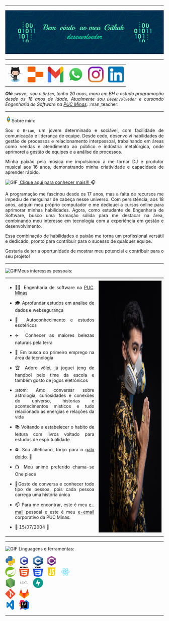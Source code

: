 -----

<div>
<img align="rigth" alt="Header" src="img/github-header-image (1).png"/>
</div>

-----

<div align="center">
<table>
<tr>
 <td align="center" colspan="11"></td>
</tr> 
<tr>
<td><a href="https://github.com/brianbreder/brianbreder/blob/main/img/ART%20TEC.png" target="_blank"><img src="https://github.com/brianbreder/brianbreder/blob/main/img/github3.png" width="50px" height="50px"/></a>
</td>
<td><a href="https://github.com/brianbreder"><img src="https://github.com/brianbreder/brianbreder/blob/main/img/replit3.svg?raw=true" width="50px" height="50px"/></a>
</td>
<td><a href="https://github.com/brianbreder/brianbreder/tree/main" target="_blank"><img src="https://github.com/brianbreder/brianbreder/blob/main/img/gmail3.png?raw=true" width="50px" height="50px"/></a>
</td>
<td><a href="https://wa.me/5531992428023" target="_blank"><img src="https://github.com/brianbreder/brianbreder/blob/main/img/wpp2.png?raw=true" width="50px" height="50px"/></a>
</td>
<td><a href="https://www.instagram.com/djbrianbr/" target="_blank"><img src="https://github.com/brianbreder/brianbreder/blob/main/img/insta2.png?raw=true" width="50px" height="50px"/></a>
</td>
<td><a href="https://www.linkedin.com/in/brian-breder-895448329/" target="_blank"><img src="https://github.com/brianbreder/brianbreder/blob/main/img/linkedin2.png?raw=true" width="50px" height="50px"/></a>
</td>
</tr>
<tr>
 <td align="center" colspan="11"></td>
</tr> 
</table>

</div>
<div align="justify">
<i><b>Olá</b> :wave:, sou o <code>Brian</code>, tenho 20 anos, moro em BH e estudo programação desde os 18 anos de idade. Atualmente sou  <code>Desenvolvedor</code> e cursando Engenharia de Software na <a href="https://www.pucminas.br/" target="_blank">PUC Minas</a>.</i> :man_teacher:<br />
</div>

-----
<img height="20" alt="GIF" src="https://github.com/brianbreder/brianbreder/blob/main/img/soulgem.gif?raw=true"/>Sobre mim:

<div align="justify">
Sou o <code>Brian</code>, um jovem determinado e sociável, com facilidade de comunicação e liderança de equipe. Desde cedo, desenvolvi habilidades de gestão de processos e relacionamento interpessoal, trabalhando em áreas como vendas e atendimento ao público e indústria metalúrgica, onde aprimorei a gestão de equipes e a análise de processos.

Minha paixão pela música me impulsionou a me tornar DJ e produtor musical aos 16 anos, demonstrando minha criatividade e capacidade de aprender rápido.


<img height="20" alt="GIF" src="https://github.com/joaopauloaramuni/joaopauloaramuni/blob/main/img/graphic.gif?raw=true"/>&nbsp;<a href="https://allmylinks.com/djbrianbr" target="_blank"> Clique aqui para conhecer mais!!! </a>:headphones: 

A programação me fascinou desde os 17 anos, mas a falta de recursos me impediu de mergulhar de cabeça nesse universo. Com persistência, aos 18 anos, adquiri meu próprio computador e me dediquei a cursos online para aprimorar minhas habilidades. Agora, como estudante de Engenharia de Software, busco uma formação sólida para me destacar na área, combinando meu interesse em tecnologia com a experiência em gestão e desenvolvimento.

Essa combinação de habilidades e paixão me torna um profissional versátil e dedicado, pronto para contribuir para o sucesso de qualquer equipe.

Gostaria de ter a oportunidade de mostrar meu potencial e contribuir para o seu projeto!
</div>

-----
<div>

<img height="20" alt="GIF" src="https://github.com/joaopauloaramuni/joaopauloaramuni/blob/main/img/soulgem.gif?raw=true"/>Meus interesses pessoais:

<table>
<tr>
 <td align="center" colspan="2"></td>
</tr> 
<tr>
<td>
<div align="justify">
<p> 

- :man_teacher: Engenharia de software na <a href="https://www.pucminas.br/" target="_blank">PUC Minas</a>

- :mortar_board: Aprofundar estudos em analise de dados e websegurança

 - :necktie:  Autoconhecimento e estudos esotéricos     
 
 - :airplane: Conhecer as maiores belezas naturais pela terra
 
- :briefcase: Em busca do primeiro emprego na área da tecnologia 

- :trophy: Adoro vôlei, já joguei jeng de handbol pelo time da escola e também gosto de jogos eletrônicos 


- :atom: Amo conversar sobre astrologia, curiosidades e conexões do universo, historias e acontecimentos mistícos e tudo relacionado as energias e relações da vida

- :books: Voltando a estabelecer o habito de leitura com livros voltado para estudos de espiritualidade 

- :soccer: Sou atleticano, torço para o <a href="https://www.arenamrv.com.br/" target="_blank">galo doido</a>. :rooster:
 
- :tv: Meu anime preferido chama-se One piece 

- :speech_balloon:Gosto de conversa e conhecer todo tipo de pessoa, pois cada pessoa carrega uma história única    

- :mailbox: Para me encontrar, este é meu <a href="mailto:brederbrian@gmail.com" target="_blank">e-mail</a> pessoal e este é meu <a href="mailto:bbfelix@pucminas.br" target="_blank">e-email</a> corporativo da PUC Minas.

- :calendar: 15/07/2004 &#127812;

</p>
</div>
</td>
<td>
<div>
<img alt="CAPA" src="img/foto-perfil.jpeg" width="1500px" height="800px"/>
</div>
</td>
</tr>
<tr>
 <td align="center" colspan="2"></td>
</tr> 
</table>

</div>

-----

<div>

<img height="20" alt="GIF" src="https://github.com/joaopauloaramuni/joaopauloaramuni/blob/main/img/skills.gif?raw=true"/>&nbsp;Linguagens e ferramentas:

<code><a href="https://www.python.org/" target="_blank"><img width="32" height="32" src="https://github.com/brianbreder/brianbreder/blob/main/img/python.png"/></a></code>
&nbsp; 
<code><a href="https://www.open-std.org/jtc1/sc22/wg14/" target="_blank"><img width="32" height="32" src="https://github.com/brianbreder/brianbreder/blob/main/img/c.png"/></a></code>
&nbsp; 
<code><a href="https://isocpp.org/" target="_blank"><img width="32" height="32" src="https://github.com/brianbreder/brianbreder/blob/main/img/cpp.svg"/></a></code>
&nbsp; 
<code><a href="https://docs.microsoft.com/pt-br/dotnet/csharp/" target="_blank"><img width="32" height="32" src="https://github.com/brianbreder/brianbreder/blob/main/img/csharp.png"/></a></code>
&nbsp;  
<code><a href="https://spring.io/" target="_blank"><img width="32" height="32" src="https://github.com/brianbreder/brianbreder/blob/main/img/spring.png?raw=true"/></a></code>
&nbsp;
<code><a href="https://www.w3schools.com/html/" target="_blank"><img width="32" height="32" src="https://github.com/brianbreder/brianbreder/blob/main/img/html.svg?raw=true"/></a></code>
&nbsp; 
<code><a href="https://www.w3schools.com/css/" target="_blank"><img width="32" height="32" src="https://github.com/brianbreder/brianbreder/blob/main/img/css.svg?raw=true"/></a></code>
&nbsp; 
<code><a href="https://www.w3schools.com/js/" target="_blank"><img width="32" height="32" src="https://github.com/brianbreder/brianbreder/blob/main/img/js.png?raw=true"/></a></code>
&nbsp; 
<code><a href="https://pt-br.reactjs.org/" target="_blank"><img width="32" height="32" src="https://github.com/brianbreder/brianbreder/blob/main/img/react.png?raw=true"/></a></code>
&nbsp;  
<code><a href="https://nodejs.org/en/" target="_blank"><img width="32" height="32" src="https://github.com/brianbreder/brianbreder/blob/main/img/nodejs.png?raw=true"/></a></code>
&nbsp;
<code><a href="https://nextjs.org/" target="_blank"><img width="32" height="32" src="https://github.com/brianbreder/brianbreder/blob/main/img/nextjs.png?raw=true"/></a></code>
&nbsp;
<code><a href="https://fastapi.tiangolo.com/" target="_blank"><img width="32" height="32" src="https://github.com/brianbreder/brianbreder/blob/main/img/fastapi.svg?raw=true"/></a></code>
&nbsp;    
<code><a href="https://git-scm.com/" target="_blank"><img width="32" height="32" src="https://github.com/brianbreder/brianbreder/blob/main/img/git.png?raw=true"/></a></code>
&nbsp; 
<code><a href="https://about.gitlab.com/" target="_blank"><img width="32" height="32" src="https://github.com/brianbreder/brianbreder/blob/main/img/gitlab.png?raw=true"/></a></code>
&nbsp;  
<code><a href="https://code.visualstudio.com/" target="_blank"><img width="32" height="32" src="https://github.com/brianbreder/brianbreder/blob/main/img/vs.png?raw=true"/></a></code>
&nbsp;
<code><a href="https://www.jetbrains.com/idea/" target="_blank"><img width="32" height="32" src="https://github.com/brianbreder/brianbreder/blob/main/img/intellij.png?raw=true"/></a></code>
&nbsp;
</div>

-----
